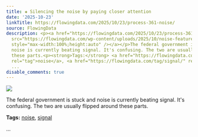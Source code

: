 ```yaml
---
title: ✚ Silencing the noise by paying closer attention
date: '2025-10-23'
linkTitle: https://flowingdata.com/2025/10/23/process-361-noise/
source: FlowingData
description: <p><a href="https://flowingdata.com/2025/10/23/process-361-noise/"><img
  src="https://flowingdata.com/wp-content/uploads/2025/10/noise-featured-1-750x500.png"
  style="max-width:100%;height:auto" /></a></p>The federal government is stuck and
  noise is currently beating signal. It's confusing. The two are usually flipped around
  these parts.<p><strong>Tags:</strong> <a href="https://flowingdata.com/tag/noise/"
  rel="tag">noise</a>, <a href="https://flowingdata.com/tag/signal/" rel="tag">signal</a></p>
  ...
disable_comments: true
---
```

<p><a href="https://flowingdata.com/2025/10/23/process-361-noise/"><img src="https://flowingdata.com/wp-content/uploads/2025/10/noise-featured-1-750x500.png" style="max-width:100%;height:auto" /></a></p>The federal government is stuck and noise is currently beating signal. It's confusing. The two are usually flipped around these parts.<p><strong>Tags:</strong> <a href="https://flowingdata.com/tag/noise/" rel="tag">noise</a>, <a href="https://flowingdata.com/tag/signal/" rel="tag">signal</a></p> ...